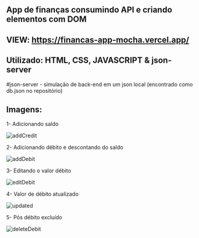 ## App de finanças consumindo API e criando elementos com DOM
## VIEW: https://financas-app-mocha.vercel.app/
## Utilizado: HTML, CSS, JAVASCRIPT & json-server

#json-server - simulação de back-end em um json local (encontrado como db.json no repositório)

## Imagens:

1- Adicionando saldo 

![addCredit](https://github.com/devfauze/financasApp/assets/97612275/2429b1e8-3aac-4d16-8f5b-ae9d9225a7e5)

2- Adicionando débito e descontando do saldo

![addDebit](https://github.com/devfauze/financasApp/assets/97612275/db1f9db1-7bad-4b27-b9d0-957328922435)

3- Editando o valor débito

![editDebit](https://github.com/devfauze/financasApp/assets/97612275/c2853a3d-a7d0-4db5-9ed7-4cd20c86199f)

4- Valor de débito atualizado

![updated](https://github.com/devfauze/financasApp/assets/97612275/b6abe7b1-5ee8-46c0-abbd-6d69a084f3b7)

5- Pós débito excluído 

![deleteDebit](https://github.com/devfauze/financasApp/assets/97612275/ec88124c-f7c1-4dee-bda8-ee5f7f6edd86)
